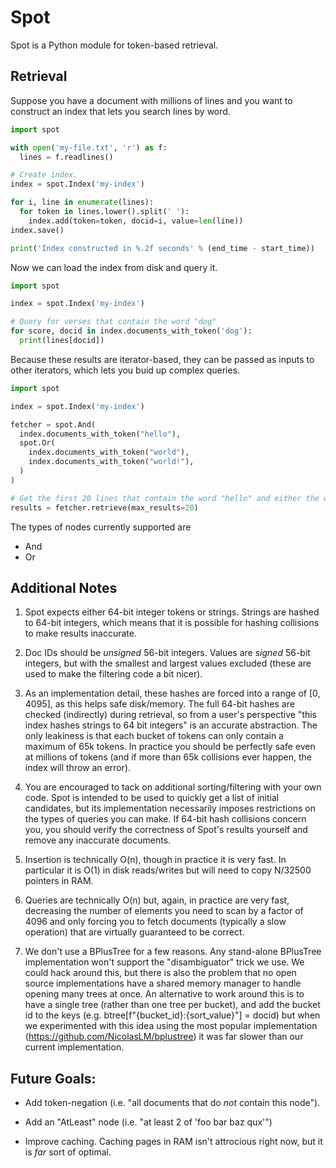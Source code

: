 # Spot

Spot is a Python module for token-based retrieval.

## Retrieval

Suppose you have a document with millions of lines and you want to construct an index that lets you search lines by word.

```Python
import spot

with open('my-file.txt', 'r') as f:
  lines = f.readlines()

# Create index.
index = spot.Index('my-index')

for i, line in enumerate(lines):
  for token in lines.lower().split(' '):
    index.add(token=token, docid=i, value=len(line))
index.save()

print('Index constructed in %.2f seconds' % (end_time - start_time))
```

Now we can load the index from disk and query it.

```Python
import spot

index = spot.Index('my-index')

# Query for verses that contain the word "dog"
for score, docid in index.documents_with_token('dog'):
  print(lines[docid])
```

Because these results are iterator-based, they can be passed as inputs to other iterators, which lets you buid up complex queries.

```Python
import spot

index = spot.Index('my-index')

fetcher = spot.And(
  index.documents_with_token("hello"),
  spot.Or(
    index.documents_with_token("world"),
    index.documents_with_token("world!"),
  )
)

# Get the first 20 lines that contain the word "hello" and either the word "world" or "world!"
results = fetcher.retrieve(max_results=20)
```

The types of nodes currently supported are

- And
- Or

## Additional Notes

1. Spot expects either 64-bit integer tokens or strings.  Strings are hashed to 64-bit integers, which means that it is possible for hashing collisions to make results inaccurate.

2. Doc IDs should be *unsigned* 56-bit integers.  Values are *signed* 56-bit integers, but with the smallest and largest values excluded (these are used to make the filtering code a bit nicer).

3. As an implementation detail, these hashes are forced into a range of [0, 4095], as this helps safe disk/memory.  The full 64-bit hashes are checked (indirectly) during retrieval, so from a user's perspective "this index hashes strings to 64 bit integers" is an accurate abstraction.  The only leakiness is that each bucket of tokens can only contain a maximum of 65k tokens.  In practice you should be perfectly safe even at millions of tokens (and if more than 65k collisions ever happen, the index will throw an error).


4. You are encouraged to tack on additional sorting/filtering with your own code. Spot is intended to be used to quickly get a list of initial candidates, but its implementation necessarily imposes restrictions on the types of queries you can make.  If 64-bit hash collisions concern you, you should verify the correctness of Spot's results yourself and remove any inaccurate documents.

5. Insertion is technically O(n), though in practice it is very fast.  In particular it is O(1) in disk reads/writes but will need to copy N/32500 pointers in RAM.

6. Queries are technically O(n) but, again, in practice are very fast, decreasing the number of elements you need to scan by a factor of 4096 and only forcing you to fetch documents (typically a slow operation) that are virtually guaranteed to be correct.

7. We don't use a BPlusTree for a few reasons.  Any stand-alone BPlusTree implementation won't support the "disambiguator" trick we use.  We could hack around this, but there is also the problem that no open source implementations have a shared memory manager to handle opening many trees at once.  An alternative to work around this is to have a single tree (rather than one tree per bucket), and add the bucket id to the keys (e.g. btree[f"{bucket_id}:{sort_value}"] = docid) but when we experimented with this idea using the most popular implementation (https://github.com/NicolasLM/bplustree) it was far slower than our current implementation.

## Future Goals:

- Add token-negation (i.e. "all documents that do *not* contain this node").

- Add an "AtLeast" node (i.e. "at least 2 of 'foo bar baz qux'")

- Improve caching.  Caching pages in RAM isn't attrocious right now, but it is *far* sort of optimal.



